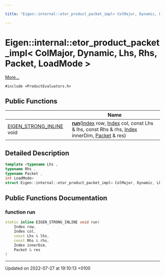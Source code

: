 ```yaml
---

title: "Eigen::internal::etor_product_packet_impl< ColMajor, Dynamic, Lhs, Rhs, Packet, LoadMode >"

---
```


# Eigen::internal::etor_product_packet_impl< ColMajor, Dynamic, Lhs, Rhs, Packet, LoadMode >



 [More...](#detailed-description)


`#include <ProductEvaluators.h>`

## Public Functions

|                | Name           |
| -------------- | -------------- |
| <a href="http://example.org/files/macros_8h/#define-eigen-strong-inline">EIGEN_STRONG_INLINE</a> void | **[run](http://example.org/classes/structeigen_1_1internal_1_1etor__product__packet__impl_3_01colmajor_00_01dynamic_00_01lhs_00_01rf721f6e5e83f71b7a32008b669f00304/#function-run)**(<a href="http://example.org/namespaces/namespaceeigen/#typedef-index">Index</a> row, <a href="http://example.org/namespaces/namespaceeigen/#typedef-index">Index</a> col, const Lhs & lhs, const Rhs & rhs, <a href="http://example.org/namespaces/namespaceeigen/#typedef-index">Index</a> innerDim, <a href="http://example.org/classes/unioneigen_1_1internal_1_1packet/">Packet</a> & res) |

## Detailed Description

```cpp
template <typename Lhs ,
typename Rhs ,
typename Packet ,
int LoadMode>
struct Eigen::internal::etor_product_packet_impl< ColMajor, Dynamic, Lhs, Rhs, Packet, LoadMode >;
```

## Public Functions Documentation

### function run

```cpp
static inline EIGEN_STRONG_INLINE void run(
    Index row,
    Index col,
    const Lhs & lhs,
    const Rhs & rhs,
    Index innerDim,
    Packet & res
)
```


-------------------------------

Updated on 2022-07-27 at 19:10:13 +0100